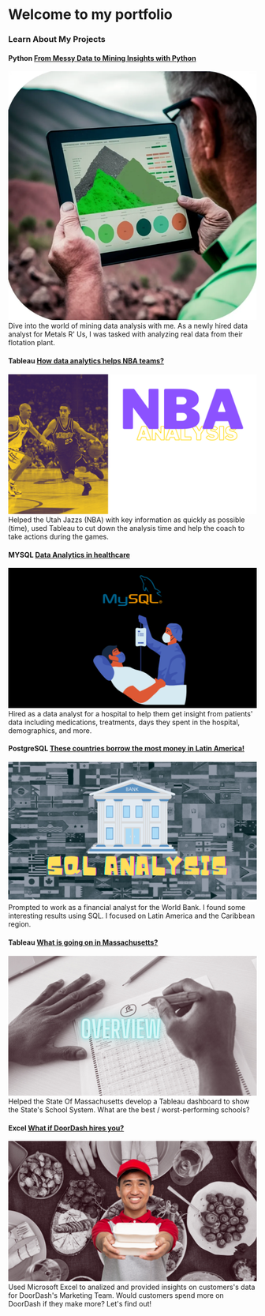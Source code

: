 # Welcome to my portfolio 


### Learn About My Projects

#### Python                                                                                                                                        [From Messy Data to Mining Insights with Python](https://www.linkedin.com/pulse/from-messy-data-mining-insights-python-diego-aguilera%3FtrackingId=af0EbOkqTmeiinvbgwqytQ%253D%253D/?trackingId=af0EbOkqTmeiinvbgwqytQ%3D%3D)
<img src="images/image_2023-02-17_121726410.png?raw=true"/>
Dive into the world of mining data analysis with me. As a newly hired data analyst for Metals R' Us, I was tasked with analyzing real data from their flotation plant.

#### Tableau [How data analytics helps NBA teams?](https://www.linkedin.com/pulse/how-data-analytics-helps-nba-teams-diego-aguilera/?trackingId=wBlDJ934SByAz3GQXR10pQ%3D%3D)
<img src="images/NBA.png?raw=true"/>
Helped the Utah Jazzs (NBA) with key information as quickly as possible (time), used Tableau to cut down the analysis time and help the coach to take actions during the games.

#### MYSQL [Data Analytics in healthcare](https://www.linkedin.com/pulse/data-analytics-healthcare-diego-aguilera/?trackingId=JmhUqjo%2BN3rC7Q8PPlGM0Q%3D%3D)
<img src="images/Untitled design (3).png?raw=true"/>
Hired as a data analyst for a hospital to help them get insight from patients' data including medications, treatments, days they spent in the hospital, demographics, and more.


#### PostgreSQL [These countries borrow the most money in Latin America!](https://www.linkedin.com/pulse/countries-borrow-most-money-latin-america-diego-aguilera/?trackingId=uRC1zNcn3UxjAdFMah2PmA%3D%3D)
<img src="images/SQL ANALYSIS (1).png?raw=true"/>
Prompted to work as a financial analyst for the World Bank. I found some interesting results using SQL. I focused on Latin America and the Caribbean region.


#### Tableau [What is going on in Massachusetts?](https://www.linkedin.com/pulse/what-happening-massachusetts-diego-aguilera/?trackingId=hKn%2Bh6JtT2Wp7sni%2B1WaFQ%3D%3D)
<img src="images/Massachusetts Edu Project's Image .png?raw=true"/>
Helped the State Of Massachusetts develop a Tableau dashboard to show the State's School System. What are the best / worst-performing schools?



#### Excel [What if DoorDash hires you?](https://www.linkedin.com/pulse/what-doordash-hires-you-diego-aguilera/)
<img src="images/DoorDash's Project Image.png?raw=true"/>
Used Microsoft Excel to analized and provided insights on customers's data for DoorDash's Marketing Team.  Would customers spend more on DoorDash if they make more? Let's find out!
 

 
